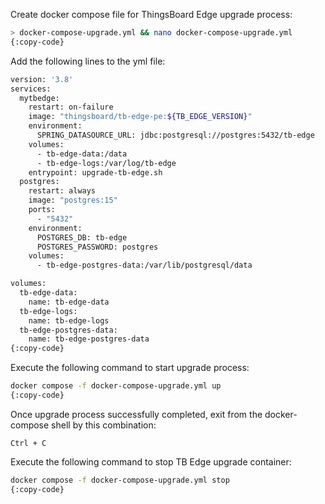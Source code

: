 Create docker compose file for ThingsBoard Edge upgrade process:

```bash
> docker-compose-upgrade.yml && nano docker-compose-upgrade.yml
{:copy-code}
```

Add the following lines to the yml file:

```bash
version: '3.8'
services:
  mytbedge:
    restart: on-failure
    image: "thingsboard/tb-edge-pe:${TB_EDGE_VERSION}"
    environment:
      SPRING_DATASOURCE_URL: jdbc:postgresql://postgres:5432/tb-edge
    volumes:
      - tb-edge-data:/data
      - tb-edge-logs:/var/log/tb-edge
    entrypoint: upgrade-tb-edge.sh
  postgres:
    restart: always
    image: "postgres:15"
    ports:
      - "5432"
    environment:
      POSTGRES_DB: tb-edge
      POSTGRES_PASSWORD: postgres
    volumes:
      - tb-edge-postgres-data:/var/lib/postgresql/data

volumes:
  tb-edge-data:
    name: tb-edge-data
  tb-edge-logs:
    name: tb-edge-logs
  tb-edge-postgres-data:
    name: tb-edge-postgres-data
{:copy-code}
```

Execute the following command to start upgrade process:

```bash
docker compose -f docker-compose-upgrade.yml up
{:copy-code}
```

Once upgrade process successfully completed, exit from the docker-compose shell by this combination:

```text
Ctrl + C
```

Execute the following command to stop TB Edge upgrade container:

```bash
docker compose -f docker-compose-upgrade.yml stop
{:copy-code}
```
